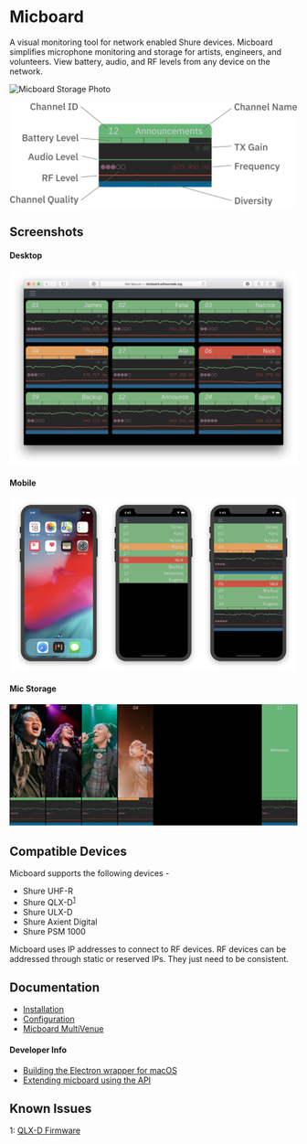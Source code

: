 # Micboard
A visual monitoring tool for network enabled Shure devices.  Micboard simplifies microphone monitoring and storage for artists, engineers, and volunteers.  View battery, audio, and RF levels from any device on the network.

![Micboard Storage Photo]()


![micboard diagram](docs/img/slug.png)

## Screenshots
#### Desktop
![Desktop](docs/img/desktop_ui.png)


#### Mobile
<p align="center">
  <img width="33%" src="docs/img/phone_home.png"><img width="33%" src="docs/img/phone_ui.png"><img width="33%" src="docs/img/phone_ui_exp.png">
</p>

#### Mic Storage
![mic storage](docs/img/tv_imagebg.png)

## Compatible Devices
Micboard supports the following devices -
* Shure UHF-R
* Shure QLX-D<sup>[1](#qlxd)</sup>
* Shure ULX-D
* Shure Axient Digital
* Shure PSM 1000

Micboard uses IP addresses to connect to RF devices.  RF devices can be addressed through static or reserved IPs.  They just need to be consistent.


## Documentation
* [Installation](docs/installation.md)
* [Configuration](docs/configuration.md)
* [Micboard MultiVenue](docs/multivenue.md)

#### Developer Info
* [Building the Electron wrapper for macOS](docs/electron.md)
* [Extending micboard using the API](docs/api.md)


## Known Issues
<a name="qlxd">1</a>: [QLX-D Firmware](docs/qlxd.md)

